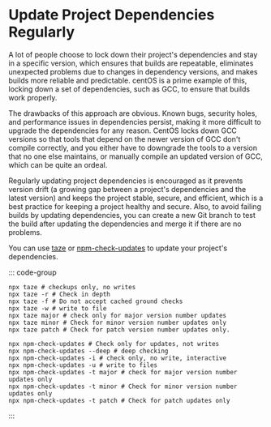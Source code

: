 # Update Project Dependencies Regularly

A lot of people choose to lock down their project's dependencies and stay in a specific version, which ensures that builds are repeatable, eliminates unexpected problems due to changes in dependency versions, and makes builds more reliable and predictable. centOS is a prime example of this, locking down a set of dependencies, such as GCC, to ensure that builds work properly.

The drawbacks of this approach are obvious. Known bugs, security holes, and performance issues in dependencies persist, making it more difficult to upgrade the dependencies for any reason. CentOS locks down GCC versions so that tools that depend on the newer version of GCC don't compile correctly, and you either have to downgrade the tools to a version that no one else maintains, or manually compile an updated version of GCC, which can be quite an ordeal.

Regularly updating project dependencies is encouraged as it prevents version drift (a growing gap between a project's dependencies and the latest version) and keeps the project stable, secure, and efficient, which is a best practice for keeping a project healthy and secure. Also, to avoid failing builds by updating dependencies, you can create a new Git branch to test the build after updating the dependencies and merge it if there are no problems.

You can use [taze](https://github.com/antfu-collective/taze) or [npm-check-updates](https://github.com/raineorshine/npm-check-updates) to update your project's dependencies.

::: code-group

```shell [taze]
npx taze # checkups only, no writes
npx taze -r # Check in depth
npx taze -f # Do not accept cached ground checks
npx taze -w # write to file
npx taze major # check only for major version number updates
npx taze minor # Check for minor version number updates only
npx taze patch # Check for patch version number updates only.
```

```shell [npm-check-updates]
npx npm-check-updates # Check only for updates, not writes
npx npm-check-updates --deep # deep checking
npx npm-check-updates -i # check only, no write, interactive
npx npm-check-updates -u # write to files
npx npm-check-updates -t major # check for major version number updates only
npx npm-check-updates -t minor # Check for minor version number updates only
npx npm-check-updates -t patch # Check for patch updates only
```

:::
